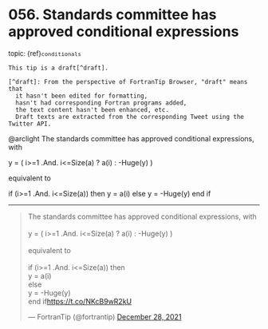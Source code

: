 # <span class='text-muted'>056.</span> Standards committee has approved conditional expressions

<span style='font-size: small;' class='text-muted'>topic: {ref}`conditionals`</span>

```{note}
This tip is a draft[^draft].

[^draft]: From the perspective of FortranTip Browser, "draft" means that
  it hasn't been edited for formatting,
  hasn't had corresponding Fortran programs added,
  the text content hasn't been enhanced, etc.
  Draft texts are extracted from the corresponding Tweet using the Twitter API.
```

@arclight The standards committee has approved conditional expressions, with 

y = ( i&gt;=1 .And. i&lt;=Size(a) ? a(i) : -Huge(y) )

equivalent to

if (i&gt;=1 .And. i&lt;=Size(a)) then
   y = a(i)
else
   y = -Huge(y)
end if


---

<blockquote class="twitter-tweet"><p lang="en" dir="ltr">The standards committee has approved conditional expressions, with <br><br>y = ( i&gt;=1 .And. i&lt;=Size(a) ? a(i) : -Huge(y) )<br><br>equivalent to<br><br>if (i&gt;=1 .And. i&lt;=Size(a)) then<br>   y = a(i)<br>else<br>   y = -Huge(y)<br>end if<a href="https://t.co/NKcB9wR2kU">https://t.co/NKcB9wR2kU</a></p>&mdash; FortranTip (@fortrantip) <a href="https://twitter.com/fortrantip/status/1475840940791279616?ref_src=twsrc%5Etfw">December 28, 2021</a></blockquote><script async src="https://platform.twitter.com/widgets.js" charset="utf-8"></script>